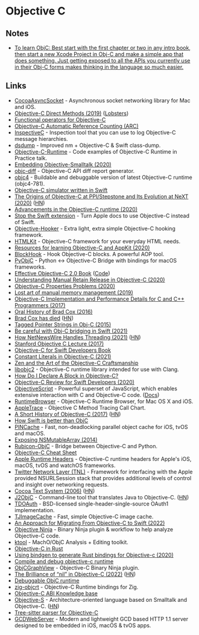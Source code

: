 # Objective C

## Notes

- [To learn ObjC: Best start with the first chapter or two in any intro book, then start a new Xcode Project in Obj-C and make a simple app that does something. Just getting exposed to all the APIs you currently use in their Obj-C forms makes thinking in the language so much easier.](https://twitter.com/NathanBLawrence/status/1394694493073457159)

## Links

- [CocoaAsyncSocket](https://github.com/robbiehanson/CocoaAsyncSocket) - Asynchronous socket networking library for Mac and iOS.
- [Objective-C Direct Methods (2019)](https://nshipster.com/direct/) ([Lobsters](https://lobste.rs/s/qudqpp/objective_c_direct_methods))
- [Functional operators for Objective-C](https://github.com/google/functional-objc)
- [Objective-C Automatic Reference Counting (ARC)](http://clang.llvm.org/docs/AutomaticReferenceCounting.html)
- [InspectiveC](https://github.com/DavidGoldman/InspectiveC) - Inspection tool that you can use to log Objective-C message hierarchies.
- [dsdump](https://github.com/DerekSelander/dsdump) - Improved nm + Objective-C & Swift class-dump.
- [Objective-C-Runtime](https://github.com/Inferis/Objective-C-Runtime) - Code examples of Objective-C Runtime in Practice talk.
- [Embedding Objective-Smalltalk (2020)](https://blog.metaobject.com/2020/05/embedding-objective-smalltalk.html)
- [objc-diff](https://github.com/mattstevens/objc-diff) - Objective-C API diff report generator.
- [objc4](https://github.com/0xxd0/objc4) - Buildable and debuggable version of latest Objective-C runtime (objc4-781).
- [Objective-C simulator written in Swift](https://github.com/NSExceptional/Runtime)
- [The Origins of Objective-C at PPI/Stepstone and Its Evolution at NeXT (2020)](https://dl.acm.org/doi/pdf/10.1145/3386332) ([HN](https://news.ycombinator.com/item?id=23516334))
- [Advancements in the Objective-C runtime (2020)](https://developer.apple.com/videos/play/wwdc2020/10163/)
- [Stop the Swift extension](https://lapcatsoftware.com/articles/StopTheSwift.html) - Turn Apple docs to use Objective-C instead of Swift.
- [Objective-Hooker](https://github.com/LIJI32/ObjectiveHooker) - Extra light, extra simple Objective-C hooking framework.
- [HTMLKit](https://github.com/iabudiab/HTMLKit) - Objective-C framework for your everyday HTML needs.
- [Resources for learning Objective-C and AppKit (2020)](https://lapcatsoftware.com/articles/learning.html)
- [BlockHook](https://github.com/yulingtianxia/BlockHook) - Hook Objective-C blocks. A powerful AOP tool.
- [PyObjC](https://github.com/ronaldoussoren/pyobjc) - Python <-> Objective-C Bridge with bindings for macOS frameworks.
- [Effective Objective-C 2.0 Book](https://www.effectiveobjectivec.com/) ([Code](https://github.com/effectiveobjc/code))
- [Understanding Manual Retain Release in Objective-C (2020)](https://whackylabs.com/objc/2020/08/24/mrr-objc/)
- [Objective-C Properties Problems (2020)](https://whackylabs.com/objc/2020/03/12/objc-properties/)
- [Lost art of manual memory management (2019)](https://whackylabs.com/objc/mrr/arc/2019/12/27/manual-memory-objc/)
- [Objective-C Implementation and Performance Details for C and C++ Programmers (2017)](https://swolchok.github.io/objcperf/)
- [Oral History of Brad Cox (2016)](https://www.youtube.com/watch?v=1xrL2d5omuA)
- [Brad Cox has died](https://www.legacy.com/us/obituaries/scnow/name/brad-cox-obituary?pid=197454225) ([HN](https://news.ycombinator.com/item?id=25876767))
- [Tagged Pointer Strings in Obj-C (2015)](https://www.mikeash.com/pyblog/friday-qa-2015-07-31-tagged-pointer-strings.html)
- [Be careful with Obj-C bridging in Swift (2021)](https://swiftrocks.com/be-careful-with-objc-bridging-in-swift)
- [How NetNewsWire Handles Threading (2021)](https://inessential.com/2021/03/20/how_netnewswire_handles_threading) ([HN](https://news.ycombinator.com/item?id=26536423))
- [Stanford Objective C Lecture (2017)](https://www.youtube.com/watch?v=o3t52-ZxFtU)
- [Objective-C for Swift Developers Book](https://www.hackingwithswift.com/store/objective-c-for-swift-developers)
- [Constant Literals in Objective-C (2021)](https://blog.andrewmadsen.com/2021/06/07/constant-literals-in.html)
- [Zen and the Art of the Objective-C Craftsmanship](https://github.com/objc-zen/objc-zen-book)
- [libobjc2](https://github.com/gnustep/libobjc2) - Objective-C runtime library intended for use with Clang.
- [How Do I Declare A Block in Objective-C?](http://fuckingblocksyntax.com/)
- [Objective-C Review for Swift Developers (2020)](https://nickarner.com/notes/objective-c-review-for-swift-developers-june-26-2020/)
- [ObjectiveScript](https://github.com/kabiroberai/ObjectiveScript) - Powerful superset of JavaScript, which enables extensive interaction with C and Objective-C code. ([Docs](https://www.objs.dev/))
- [RuntimeBrowser](https://github.com/nst/RuntimeBrowser) - Objective-C Runtime Browser, for Mac OS X and iOS.
- [AppleTrace](https://github.com/everettjf/AppleTrace) - Objective C Method Tracing Call Chart.
- [A Short History of Objective-C (2017)](https://medium.com/chmcore/a-short-history-of-objective-c-aff9d2bde8dd) ([HN](https://news.ycombinator.com/item?id=28563870))
- [How Swift is better than ObjC](https://twitter.com/jckarter/status/1442557437429510146)
- [PINCache](https://github.com/pinterest/PINCache) - Fast, non-deadlocking parallel object cache for iOS, tvOS and macOS.
- [Exposing NSMutableArray (2014)](https://ciechanow.ski/exposing-nsmutablearray/)
- [Rubicon-ObjC](https://github.com/beeware/rubicon-objc) - Bridge between Objective-C and Python.
- [Objective-C Cheat Sheet](https://github.com/iwasrobbed/Objective-C-CheatSheet)
- [Apple Runtime Headers](https://github.com/LeoNatan/Apple-Runtime-Headers) - Objective-C runtime headers for Apple's iOS, macOS, tvOS and watchOS frameworks.
- [Twitter Network Layer (TNL)](https://github.com/twitter/ios-twitter-network-layer) - Framework for interfacing with the Apple provided NSURLSession stack that provides additional levels of control and insight over networking requests.
- [Cocoa Text System (2006)](http://www.hcs.harvard.edu/~jrus/Site/Cocoa%20Text%20System.html) ([HN](https://news.ycombinator.com/item?id=29292918))
- [J2ObjC](https://developers.google.com/j2objc) - Command-line tool that translates Java to Objective-C. ([HN](https://news.ycombinator.com/item?id=29328678))
- [TDOAuth](https://github.com/yahoo/TDOAuth) - BSD-licensed single-header-single-source OAuth1 implementation.
- [TJImageCache](https://github.com/timonus/TJImageCache) - Fast, simple Objective-C image cache.
- [An Approach for Migrating From Objective-C to Swift (2022)](https://www.steveonstuff.com/2022/01/13/migrating-from-objc-to-swift.html)
- [Objective Ninja](https://github.com/jonpalmisc/ObjectiveNinja) - Binary Ninja plugin & workflow to help analyze Objective-C code.
- [ktool](https://github.com/cxnder/ktool) - MachO/ObjC Analysis + Editing toolkit.
- [Objective-C in Rust](https://github.com/madsmtm/objc2)
- [Using bindgen to generate Rust bindings for Objective-c (2020)](https://simlay.net/posts/rust-bindgen-objc-support/)
- [Compile and debug objective-c runtime](https://github.com/Jeswang/objc4-532.2)
- [ObjCGraphView](https://github.com/trailofbits/ObjCGraphView) - Objective-C Binary Ninja plugin.
- [The Brilliance of “nil” in Objective-C (2022)](https://collindonnell.com/2022/04/28/the-brilliance-of-nil-in-objective-c/) ([HN](https://news.ycombinator.com/item?id=31202292))
- [Debuggable ObjC runtime](https://github.com/RetVal/objc-runtime)
- [zig-objcrt](https://github.com/hazeycode/zig-objcrt) - Objective-C Runtime bindings for Zig.
- [Objective-C ABI Knowledge base](https://github.com/jonpalmisc/objc-kb)
- [Objective-S](http://objective.st/) - Architecture-oriented language based on Smalltalk and Objective-C. ([HN](https://news.ycombinator.com/item?id=32444300))
- [Tree-sitter parser for Objective-C](https://github.com/jiyee/tree-sitter-objc)
- [GCDWebServer](https://github.com/swisspol/GCDWebServer) - Modern and lightweight GCD based HTTP 1.1 server designed to be embedded in iOS, macOS & tvOS apps.
